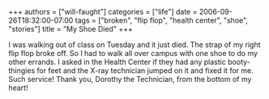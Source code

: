 +++
authors = ["will-faught"]
categories = ["life"]
date = 2006-09-26T18:32:00-07:00
tags = ["broken", "flip flop", "health center", "shoe", "stories"]
title = "My Shoe Died"
+++

I was walking out of class on Tuesday and it just died. The strap of my right flip flop broke off. So I had to walk all over campus with one shoe to do my other errands. I asked in the Health Center if they had any plastic booty-thingies for feet and the X-ray technician jumped on it and fixed it for me. Such service! Thank you, Dorothy the Technician, from the bottom of my heart!
